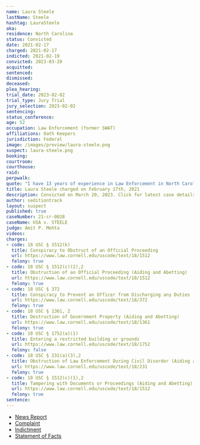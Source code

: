 ```yaml
---
name: Laura Steele
lastName: Steele
hashtag: LauraSteele
aka:
residence: North Carolina
status: Convicted
date: 2021-02-17
charged: 2021-02-17
indicted: 2021-02-19
convicted: 2023-03-20
acquitted:
sentenced:
dismissed:
deceased:
plea_hearing:
trial_date: 2023-02-02
trial_type: Jury Trial
jury_selection: 2023-02-02
sentencing:
status_conference:
age: 52
occupation: Law Enforcement (former SWAT)
affiliations: Oath Keepers
jurisdiction: Federal
image: /images/preview/laura-steele.png
suspect: laura-steele.png
booking:
courtroom:
courthouse:
raid:
perpwalk:
quote: "I have 13 years of experience in Law Enforcement in North Carolina. I served as a K-9 Officer and a SWAT team member."
title: Laura Steele charged on February 17th, 2021
description: Convicted on March 20, 2023. Click for latest case details.
author: seditiontrack
layout: suspect
published: true
caseNumber: 21-cr-0028
caseName: USA v. STEELE
judge: Amit P. Mehta
videos:
charges:
- code: 18 USC § 1512(k)
  title: Conspiracy to Obstruct of an Official Proceeding
  url: https://www.law.cornell.edu/uscode/text/18/1512
  felony: true
- code: 18 USC § 1512(c)(2),2
  title: Obstruction of an Official Proceeding (Aiding and Abetting)
  url: https://www.law.cornell.edu/uscode/text/18/1512
  felony: true
- code: 18 USC § 372
  title: Conspiracy to Prevent an Officer from Discharging any Duties
  url: https://www.law.cornell.edu/uscode/text/18/372
  felony: true
- code: 18 USC § 1361, 2
  title: Destruction of Government Property (Aiding and Abetting)
  url: https://www.law.cornell.edu/uscode/text/18/1361
  felony: true
- code: 18 USC § 1752(a)(1)
  title: Entering a restricted building or grounds
  url: https://www.law.cornell.edu/uscode/text/18/1752
  felony: false
- code: 18 USC § 231(a)(3),2
  title: Obstruction of Law Enforcement During Civil Disorder (Aiding and Abetting)
  url: https://www.law.cornell.edu/uscode/text/18/231
  felony: true
- code: 18 USC § 1512(c)(1),2
  title: Tampering with Documents or Proceedings (Aiding and Abetting)
  url: https://www.law.cornell.edu/uscode/text/18/1512
  felony: true
sentence:
---
```

- [News Report](https://www.cbsnews.com/news/capitol-riot-oath-keepers-indicted-conspiracy/)
- [Complaint](https://www.justice.gov/usao-dc/case-multi-defendant/file/1369076/download)
- [Indictment](https://www.justice.gov/usao-dc/case-multi-defendant/file/1515131/download)
- [Statement of Facts](https://www.justice.gov/usao-dc/case-multi-defendant/file/1369076/download)
